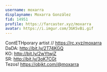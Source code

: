 ```yaml
---
username: moxarra
displayname: Moxarra González
fid: 14951
profile: https://farcaster.xyz/moxarra
avatar: https://i.imgur.com/3GKSvBi.gif
---
```

ContETHporary artist // https://rc.xyz/moxarra  
DaDA: http://bit.ly/2T74KGQ  
KO: http://bit.ly/2wYtwjZ  
SR: http://bit.ly/3oK7CGt  
Tezos! https://objkt.com/@moxarra  
